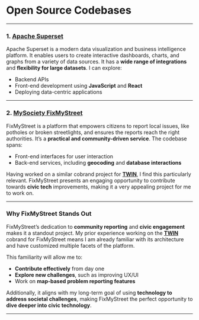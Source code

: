 # Open Source Codebases

---

### 1. [Apache Superset](https://github.com/apache/superset)
Apache Superset is a modern data visualization and business intelligence platform. It enables users to create interactive dashboards, charts, 
and graphs from a variety of data sources. It has a **wide range of integrations** and **flexibility for large datasets**. 
I can explore:
- Backend APIs
- Front-end development using **JavaScript** and **React**
- Deploying data-centric applications


---

### 2. [MySociety FixMyStreet](https://github.com/mysociety/fixmystreet)
FixMyStreet is a platform that empowers citizens to report local issues, like potholes or broken streetlights,
 and ensures the reports reach the right authorities. It’s a **practical and community-driven service**. The codebase spans:
- Front-end interfaces for user interaction
- Back-end services, including **geocoding** and **database interactions**

Having worked on a similar cobrand project for **[TWIN](https://wp.transboundarywater.tech)**, I find this particularly relevant. 
FixMyStreet presents an engaging opportunity to contribute towards **civic tech** improvements, making it a very appealing project for me to work on.

---

### Why FixMyStreet Stands Out

FixMyStreet’s dedication to **community reporting** and **civic engagement** makes it a standout project.
 My prior experience working on the **[TWIN](https://wp.transboundarywater.tech)** cobrand for FixMyStreet means
 I am already familiar with its architecture and have customized multiple facets of the platform. 

This familiarity will allow me to:
- **Contribute effectively** from day one
- **Explore new challenges**, such as improving UX/UI
- Work on **map-based problem reporting features**

Additionally, it aligns with my long-term goal of using **technology to address societal challenges**, making FixMyStreet the perfect opportunity to **dive deeper into civic technology**.

---
